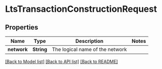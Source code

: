 # LtsTransactionConstructionRequest

## Properties

Name | Type | Description | Notes
------------ | ------------- | ------------- | -------------
**network** | **String** | The logical name of the network | 

[[Back to Model list]](../README.md#documentation-for-models) [[Back to API list]](../README.md#documentation-for-api-endpoints) [[Back to README]](../README.md)


